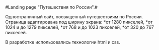 #Landing page "Путешествия по России".#

Одностраничный сайт, посвященный путешествиям по России.
Страница адаптирована под ширину экрана:
*от 1280 пикселей,
*от 1024 и до 1279 пикселей,
*от 768 и до 1023 пикселей,
*от 320 до 767 пикселей.

В разработке использовались технологии html и css.
